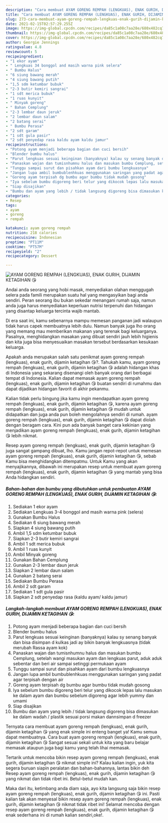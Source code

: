 ```yaml
---
description: "Cara membuat AYAM GORENG REMPAH (LENGKUAS), ENAK GURIH, DIJAMIN KETAGIHAN 😘 yang enak dan Mudah Dibuat"
title: "Cara membuat AYAM GORENG REMPAH (LENGKUAS), ENAK GURIH, DIJAMIN KETAGIHAN 😘 yang enak dan Mudah Dibuat"
slug: 273-cara-membuat-ayam-goreng-rempah-lengkuas-enak-gurih-dijamin-ketagihan-yang-enak-dan-mudah-dibuat
date: 2021-02-15T02:57:29.255Z
image: https://img-global.cpcdn.com/recipes/da85c1a08c7aa28e/680x482cq70/ayam-goreng-rempah-lengkuas-enak-gurih-dijamin-ketagihan-😘-foto-resep-utama.jpg
thumbnail: https://img-global.cpcdn.com/recipes/da85c1a08c7aa28e/680x482cq70/ayam-goreng-rempah-lengkuas-enak-gurih-dijamin-ketagihan-😘-foto-resep-utama.jpg
cover: https://img-global.cpcdn.com/recipes/da85c1a08c7aa28e/680x482cq70/ayam-goreng-rempah-lengkuas-enak-gurih-dijamin-ketagihan-😘-foto-resep-utama.jpg
author: Georgie Jennings
ratingvalue: 4.8
reviewcount: 5
recipeingredient:
- "1 ekor ayam"
- " Lengkuas 34 bonggol and masih warna pink selera"
- " Bumbu Halus"
- "6 siung bawang merah"
- "4 siung bawang putih"
- "1,5 sdm ketumbar bubuk"
- "2-3 butir kemiri sangrai"
- "1 sdt merica bubuk"
- "1 ruas kunyit"
- " Minyak goreng"
- " Bahan Cemplung"
- "2-3 lembar daun jeruk"
- "2 lembar daun salam"
- "2 batang serai"
- " Bumbu Perasa"
- "2 sdt garam"
- "1 sdt gula pasir"
- "2 sdt penyedap rasa kaldu ayam kaldu jamur"
recipeinstructions:
- "Potong ayam menjadi beberapa bagian dan cuci bersih"
- "Blender bumbu halus"
- "Parut lengkuas sesuai keinginan (banyaknya) kalau sy senang banyak dan bisa disimpan d kulkas jadi ay bikin banyak lengkuasnya (tidak merubah Rassa ayam kok)"
- "Panaskan wajan dan tumisnhumnu halus dan masukan bumbu Cemplung, setelah wangi masukan ayam dan lengkuas parut, aduk aduk sebentar dan beri air sampai setinggi permukaan ayam"
- "Tunggu sampai surut dan pisahkan ayam dari bumbu lengkuasnya"
- "Jangan lupa ambil bumbublenhkuas menggunakan saringan yang padat agar terpisah dengan air"
- "Goreng ayam terpisah dg bumbu agar bumbu tidak mudah gosong"
- "Iya sebelum bumbu digoreng beri telur yang dikocok lepas lalu masukan ke dalam ayam dan bumbu sebelum digoreng agar lebih yummy dan umami"
- "Siap disajikan"
- "Bumbu dan ayam yang lebih / tidak langsung digoreng bisa dimasukan ke dalam wadah / plastik sesuai porsi makan dannsimpan d freezer"
categories:
- Resep
tags:
- ayam
- goreng
- rempah

katakunci: ayam goreng rempah 
nutrition: 218 calories
recipecuisine: Indonesian
preptime: "PT11M"
cooktime: "PT57M"
recipeyield: "2"
recipecategory: Dessert

---
```



![AYAM GORENG REMPAH (LENGKUAS), ENAK GURIH, DIJAMIN KETAGIHAN 😘](https://img-global.cpcdn.com/recipes/da85c1a08c7aa28e/680x482cq70/ayam-goreng-rempah-lengkuas-enak-gurih-dijamin-ketagihan-😘-foto-resep-utama.jpg)

Andai anda seorang yang hobi masak, menyediakan olahan menggugah selera pada famili merupakan suatu hal yang mengasyikan bagi anda sendiri. Peran seorang ibu bukan sekedar menangani rumah saja, namun anda juga harus menyediakan keperluan nutrisi terpenuhi dan hidangan yang disantap keluarga tercinta wajib mantab.

Di era  saat ini, kamu sebenarnya mampu memesan panganan jadi walaupun tidak harus capek membuatnya lebih dulu. Namun banyak juga lho orang yang memang mau memberikan makanan yang terenak bagi keluarganya. Pasalnya, menghidangkan masakan yang dibuat sendiri jauh lebih higienis dan kita juga bisa menyesuaikan masakan tersebut berdasarkan kesukaan keluarga. 



Apakah anda merupakan salah satu penikmat ayam goreng rempah (lengkuas), enak gurih, dijamin ketagihan 😘?. Tahukah kamu, ayam goreng rempah (lengkuas), enak gurih, dijamin ketagihan 😘 adalah hidangan khas di Indonesia yang sekarang disenangi oleh banyak orang dari berbagai tempat di Indonesia. Kalian dapat memasak ayam goreng rempah (lengkuas), enak gurih, dijamin ketagihan 😘 buatan sendiri di rumahmu dan dapat dijadikan hidangan favorit di akhir pekanmu.

Kalian tidak perlu bingung jika kamu ingin mendapatkan ayam goreng rempah (lengkuas), enak gurih, dijamin ketagihan 😘, karena ayam goreng rempah (lengkuas), enak gurih, dijamin ketagihan 😘 mudah untuk didapatkan dan juga anda pun boleh mengolahnya sendiri di rumah. ayam goreng rempah (lengkuas), enak gurih, dijamin ketagihan 😘 dapat diolah dengan beragam cara. Kini pun ada banyak banget cara kekinian yang menjadikan ayam goreng rempah (lengkuas), enak gurih, dijamin ketagihan 😘 lebih nikmat.

Resep ayam goreng rempah (lengkuas), enak gurih, dijamin ketagihan 😘 juga sangat gampang dibuat, lho. Kamu jangan repot-repot untuk memesan ayam goreng rempah (lengkuas), enak gurih, dijamin ketagihan 😘, sebab Kamu bisa menghidangkan ditempatmu. Untuk Kamu yang akan menyajikannya, dibawah ini merupakan resep untuk membuat ayam goreng rempah (lengkuas), enak gurih, dijamin ketagihan 😘 yang mantab yang bisa Anda hidangkan sendiri.

<!--inarticleads1-->

##### Bahan-bahan dan bumbu yang dibutuhkan untuk pembuatan AYAM GORENG REMPAH (LENGKUAS), ENAK GURIH, DIJAMIN KETAGIHAN 😘:

1. Sediakan 1 ekor ayam
1. Sediakan  Lengkuas 3-4 bonggol and masih warna pink (selera)
1. Gunakan  Bumbu Halus
1. Sediakan 6 siung bawang merah
1. Siapkan 4 siung bawang putih
1. Ambil 1,5 sdm ketumbar bubuk
1. Siapkan 2-3 butir kemiri sangrai
1. Ambil 1 sdt merica bubuk
1. Ambil 1 ruas kunyit
1. Ambil  Minyak goreng
1. Gunakan  Bahan Cemplung
1. Gunakan 2-3 lembar daun jeruk
1. Siapkan 2 lembar daun salam
1. Gunakan 2 batang serai
1. Sediakan  Bumbu Perasa
1. Ambil 2 sdt garam
1. Sediakan 1 sdt gula pasir
1. Siapkan 2 sdt penyedap rasa (kaldu ayam/ kaldu jamur)




<!--inarticleads2-->

##### Langkah-langkah membuat AYAM GORENG REMPAH (LENGKUAS), ENAK GURIH, DIJAMIN KETAGIHAN 😘:

1. Potong ayam menjadi beberapa bagian dan cuci bersih
1. Blender bumbu halus
1. Parut lengkuas sesuai keinginan (banyaknya) kalau sy senang banyak dan bisa disimpan d kulkas jadi ay bikin banyak lengkuasnya (tidak merubah Rassa ayam kok)
1. Panaskan wajan dan tumisnhumnu halus dan masukan bumbu Cemplung, setelah wangi masukan ayam dan lengkuas parut, aduk aduk sebentar dan beri air sampai setinggi permukaan ayam
1. Tunggu sampai surut dan pisahkan ayam dari bumbu lengkuasnya
1. Jangan lupa ambil bumbublenhkuas menggunakan saringan yang padat agar terpisah dengan air
1. Goreng ayam terpisah dg bumbu agar bumbu tidak mudah gosong
1. Iya sebelum bumbu digoreng beri telur yang dikocok lepas lalu masukan ke dalam ayam dan bumbu sebelum digoreng agar lebih yummy dan umami
1. Siap disajikan
1. Bumbu dan ayam yang lebih / tidak langsung digoreng bisa dimasukan ke dalam wadah / plastik sesuai porsi makan dannsimpan d freezer




Ternyata cara membuat ayam goreng rempah (lengkuas), enak gurih, dijamin ketagihan 😘 yang enak simple ini enteng banget ya! Kamu semua dapat membuatnya. Cara buat ayam goreng rempah (lengkuas), enak gurih, dijamin ketagihan 😘 Sangat sesuai sekali untuk kita yang baru belajar memasak ataupun juga bagi kamu yang telah lihai memasak.

Tertarik untuk mencoba bikin resep ayam goreng rempah (lengkuas), enak gurih, dijamin ketagihan 😘 nikmat simple ini? Kalau kalian ingin, yuk kita segera buruan siapin peralatan dan bahan-bahannya, lantas bikin deh Resep ayam goreng rempah (lengkuas), enak gurih, dijamin ketagihan 😘 yang nikmat dan tidak ribet ini. Betul-betul mudah kan. 

Maka dari itu, ketimbang anda diam saja, ayo kita langsung saja bikin resep ayam goreng rempah (lengkuas), enak gurih, dijamin ketagihan 😘 ini. Pasti kalian tak akan menyesal bikin resep ayam goreng rempah (lengkuas), enak gurih, dijamin ketagihan 😘 nikmat tidak ribet ini! Selamat mencoba dengan resep ayam goreng rempah (lengkuas), enak gurih, dijamin ketagihan 😘 enak sederhana ini di rumah kalian sendiri,oke!.

